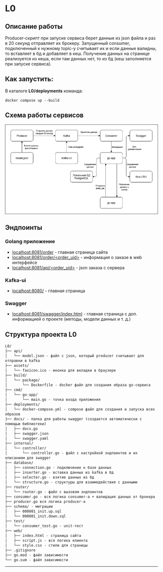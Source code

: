 # L0
## Описание работы
Producer-скрипт при запуске сервиса берет данные из json файла и раз в 20 секунд отправляет их брокеру. 
Запущенный consumer, подключенный к нужному topic-у считывает их и если данные валидны, то вставляет в бд и добавляет в кеш. 
Получение данных на странице реализуется из кеша, если там данных нет, то из бд (кеш заполняется при запуске сервиса).
## Как запустить:
В каталоге **L0/deployments** команда:
```
docker compose up --build
```
## Схема работы сервисов
![Схема работы](/L0/assets/схема.png)
## Эндпоинты
### Golang приложение
- [localhost:8081/order](url) - главная страница сайта
- [localhost:8081/order/<order_uid>](url) - информация о заказе в web интерфейсе
- [localhost:8081/api/<order_uid>](url) - json заказа с сервера
### Kafka-ui
- [localhost:8080/](url) - главная страница
### Swagger
- [localhost:8081/swagger/index.html](url) - главная страница с доп. информацией о проекте (методы, модели данных и т. д.)
## Структура проекта L0
```
L0/
├── api/
│   └── model.json - файл с json, который producer считывает для отправки в kafka
├── assets/
│   └── favicon.ico - иконка для вкладки в браузере
├── build/
│   └── package/
│       └── Dockerfile - docker файл для создания образа go-сервиса
├── cmd/
│   └── go-app/
│       └── main.go - точка входа приложения
├── deployments/
│   └── docker-compose.yml - compose файл для создания и запуска всех образов
├── docs/ - папка для работы swagger (создается автоматически с помощью библиотеки)
│   ├── docs.go
│   ├── swagger.json
│   └── swagger.yaml
├── internal/
│   └── controller/
│       └── controller.go - файл с настройкой эндпоинтов и их описанием для swagger
├── database/
│   ├── connection.go - подключение к базе данных
│   ├── inserter.go - вставка данных из kafka в бд
│   ├── selecter.go - взятие данных из бд
│   └── structure.go - структуры для взаимодействия с данными
├── router/
│   └── router.go - файл с вызовом эндпоинтов
├── consumer.go - вся логика consumer-а + валидация данных от брокера
├── producer.go вся логика producer-а
├── schema/ - миграции
│   ├── 000001_init.up.sql
│   └── 000001_init.down.sql
├── test/
│   └── consumer_test.go - unit-тест
├── web/
│   ├── index.html - страница сайта
│   ├── script.js - вся логика клиента
│   └── style.css - стили для страницы
├── .gitignore
├── go.mod - файл зависимости
└── go.sum - файл зависимости
```
---
